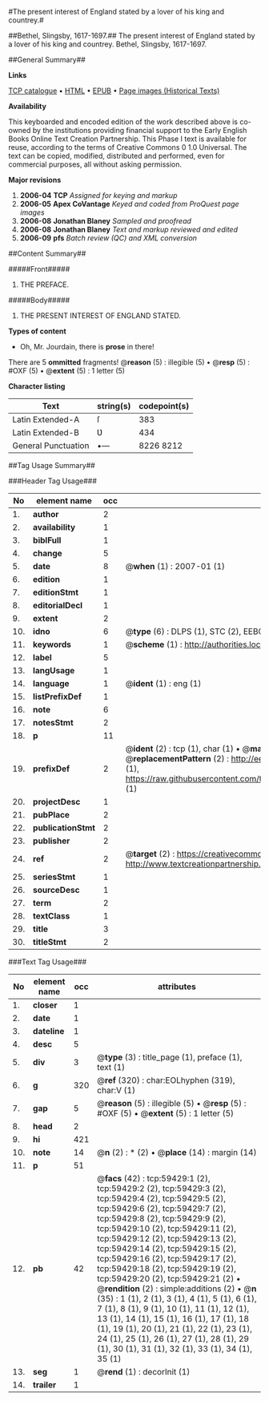 #The present interest of England stated by a lover of his king and countrey.#

##Bethel, Slingsby, 1617-1697.##
The present interest of England stated by a lover of his king and countrey.
Bethel, Slingsby, 1617-1697.

##General Summary##

**Links**

[TCP catalogue](http://www.ota.ox.ac.uk/tcp/)  • 
[HTML](http://tei.it.ox.ac.uk/tcp/Texts-HTML/free/A27/A27543.html)  • 
[EPUB](http://tei.it.ox.ac.uk/tcp/Texts-EPUB/free/A27/A27543.epub) • 
[Page images (Historical Texts)](https://data.historicaltexts.jisc.ac.uk/view?pubId=eebo-12318774e&pageId=eebo-12318774e-59429-1)

**Availability**

This keyboarded and encoded edition of the
	       work described above is co-owned by the institutions
	       providing financial support to the Early English Books
	       Online Text Creation Partnership. This Phase I text is
	       available for reuse, according to the terms of Creative
	       Commons 0 1.0 Universal. The text can be copied,
	       modified, distributed and performed, even for
	       commercial purposes, all without asking permission.

**Major revisions**

1. __2006-04__ __TCP__ *Assigned for keying and markup*
1. __2006-05__ __Apex CoVantage__ *Keyed and coded from ProQuest page images*
1. __2006-08__ __Jonathan Blaney__ *Sampled and proofread*
1. __2006-08__ __Jonathan Blaney__ *Text and markup reviewed and edited*
1. __2006-09__ __pfs__ *Batch review (QC) and XML conversion*

##Content Summary##

#####Front#####

1. THE PREFACE.

#####Body#####

1. THE PRESENT INTEREST OF ENGLAND STATED.

**Types of content**

  * Oh, Mr. Jourdain, there is **prose** in there!

There are 5 **ommitted** fragments! 
 @__reason__ (5) : illegible (5)  •  @__resp__ (5) : #OXF (5)  •  @__extent__ (5) : 1 letter (5)

**Character listing**


|Text|string(s)|codepoint(s)|
|---|---|---|
|Latin Extended-A|ſ|383|
|Latin Extended-B|Ʋ|434|
|General Punctuation|•—|8226 8212|

##Tag Usage Summary##

###Header Tag Usage###

|No|element name|occ|attributes|
|---|---|---|---|
|1.|__author__|2||
|2.|__availability__|1||
|3.|__biblFull__|1||
|4.|__change__|5||
|5.|__date__|8| @__when__ (1) : 2007-01 (1)|
|6.|__edition__|1||
|7.|__editionStmt__|1||
|8.|__editorialDecl__|1||
|9.|__extent__|2||
|10.|__idno__|6| @__type__ (6) : DLPS (1), STC (2), EEBO-CITATION (1), OCLC (1), VID (1)|
|11.|__keywords__|1| @__scheme__ (1) : http://authorities.loc.gov/ (1)|
|12.|__label__|5||
|13.|__langUsage__|1||
|14.|__language__|1| @__ident__ (1) : eng (1)|
|15.|__listPrefixDef__|1||
|16.|__note__|6||
|17.|__notesStmt__|2||
|18.|__p__|11||
|19.|__prefixDef__|2| @__ident__ (2) : tcp (1), char (1)  •  @__matchPattern__ (2) : ([0-9\-]+):([0-9IVX]+) (1), (.+) (1)  •  @__replacementPattern__ (2) : http://eebo.chadwyck.com/downloadtiff?vid=$1&page=$2 (1), https://raw.githubusercontent.com/textcreationpartnership/Texts/master/tcpchars.xml#$1 (1)|
|20.|__projectDesc__|1||
|21.|__pubPlace__|2||
|22.|__publicationStmt__|2||
|23.|__publisher__|2||
|24.|__ref__|2| @__target__ (2) : https://creativecommons.org/publicdomain/zero/1.0/ (1), http://www.textcreationpartnership.org/docs/. (1)|
|25.|__seriesStmt__|1||
|26.|__sourceDesc__|1||
|27.|__term__|2||
|28.|__textClass__|1||
|29.|__title__|3||
|30.|__titleStmt__|2||


###Text Tag Usage###

|No|element name|occ|attributes|
|---|---|---|---|
|1.|__closer__|1||
|2.|__date__|1||
|3.|__dateline__|1||
|4.|__desc__|5||
|5.|__div__|3| @__type__ (3) : title_page (1), preface (1), text (1)|
|6.|__g__|320| @__ref__ (320) : char:EOLhyphen (319), char:V (1)|
|7.|__gap__|5| @__reason__ (5) : illegible (5)  •  @__resp__ (5) : #OXF (5)  •  @__extent__ (5) : 1 letter (5)|
|8.|__head__|2||
|9.|__hi__|421||
|10.|__note__|14| @__n__ (2) : * (2)  •  @__place__ (14) : margin (14)|
|11.|__p__|51||
|12.|__pb__|42| @__facs__ (42) : tcp:59429:1 (2), tcp:59429:2 (2), tcp:59429:3 (2), tcp:59429:4 (2), tcp:59429:5 (2), tcp:59429:6 (2), tcp:59429:7 (2), tcp:59429:8 (2), tcp:59429:9 (2), tcp:59429:10 (2), tcp:59429:11 (2), tcp:59429:12 (2), tcp:59429:13 (2), tcp:59429:14 (2), tcp:59429:15 (2), tcp:59429:16 (2), tcp:59429:17 (2), tcp:59429:18 (2), tcp:59429:19 (2), tcp:59429:20 (2), tcp:59429:21 (2)  •  @__rendition__ (2) : simple:additions (2)  •  @__n__ (35) : 1 (1), 2 (1), 3 (1), 4 (1), 5 (1), 6 (1), 7 (1), 8 (1), 9 (1), 10 (1), 11 (1), 12 (1), 13 (1), 14 (1), 15 (1), 16 (1), 17 (1), 18 (1), 19 (1), 20 (1), 21 (1), 22 (1), 23 (1), 24 (1), 25 (1), 26 (1), 27 (1), 28 (1), 29 (1), 30 (1), 31 (1), 32 (1), 33 (1), 34 (1), 35 (1)|
|13.|__seg__|1| @__rend__ (1) : decorInit (1)|
|14.|__trailer__|1||
